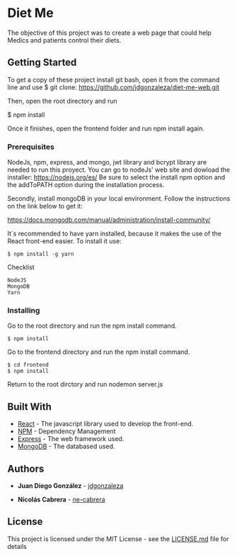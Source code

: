 # Diet Me

The objective of this project was to create a web page that could help Medics and patients control their diets.

## Getting Started
To get a copy of these project install git bash, open it from the command line and use 
$ git clone: https://github.com/jdgonzaleza/diet-me-web.git

Then, open the root directory and run

$ npm install

Once it finishes, open the frontend folder and run npm install again.

### Prerequisites

NodeJs, npm, express, and mongo, jwt library and bcrypt library are needed to run this proyect.
You can go to nodeJs' web site and dowload the installer: https://nodejs.org/es/
Be sure to select the install npm option and the addToPATH option during the installation process.

Secondly, install mongoDB in your local environment. Follow the instructions on the link below to get it:

https://docs.mongodb.com/manual/administration/install-community/

It´s recommended to have yarn installed, because it makes the use of the React front-end easier. To install it use:
```
$ npm install -g yarn
```

Checklist
```
NodeJS
MongoDB
Yarn

```

### Installing

Go to the root directory and run the npm install command.

```
$ npm install
```

Go to the frontend directory and run the npm install command.

```
$ cd frontend
$ npm install
```
Return to the root dirctory and run nodemon server.js



## Built With

* [React](https://reactjs.org/) - The javascript library used to develop the front-end.
* [NPM](https://www.npmjs.com/) - Dependency Management
* [Express](http://expressjs.com/es/) - The web framework used.
* [MongoDB](https://www.mongodb.com/es) - The databased used.


## Authors

* **Juan Diego González** - [jdgonzaleza](https://github.com/jdgonzaleza)

* **Nicolás Cabrera** - [ne-cabrera](https://github.com/ne-cabrera)



## License

This project is licensed under the MIT License - see the [LICENSE.md](LICENSE) file for details
